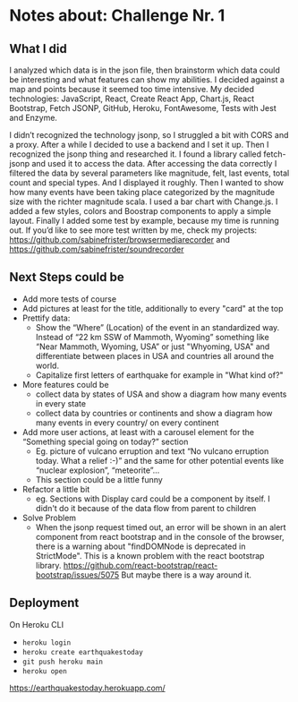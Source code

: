 # Notes about: Challenge Nr. 1

## What I did
I analyzed which data is in the json file, then brainstorm which data could be interesting and what features can show my abilities. 
I decided against a map and points because it seemed too time intensive. 
My decided technologies: JavaScript, React, Create React App, Chart.js, React Bootstrap, Fetch JSONP, GitHub, Heroku, FontAwesome, Tests with Jest and Enzyme.

I didn’t recognized the technology jsonp, so I struggled a bit with CORS and a proxy. After a while I decided to use a backend and I set it up. Then I recognized the jsonp thing and researched it. I found a library called fetch-jsonp and used it to access the data.
After accessing the data correctly I filtered the data by several parameters like magnitude, felt, last events, total count and special types. And I displayed it roughly.
Then I wanted to show how many events have been taking place categorized by the magnitude size with the richter magnitude scala. I used a bar chart with Change.js.
I added a few styles, colors and Boostrap components to apply a simple layout.
Finally I added some test by example, because my time is running out. If you’d like to see more test written by me, check my projects: https://github.com/sabinefrister/browsermediarecorder and https://github.com/sabinefrister/soundrecorder 

## Next Steps could be
- Add more tests of course
- Add pictures at least for the title, additionally to every "card" at the top
- Prettify data: 
    - Show the “Where” (Location) of the event in an standardized way. Instead of “22 km SSW of Mammoth, Wyoming” something like “Near Mammoth, Wyoming, USA” or just "Whyoming, USA" and differentiate between places in USA and countries all around the world.
    - Capitalize first letters of earthquake for example in "What kind of?"
- More features could be
    - collect data by states of USA and show a diagram how many events in every state
    - collect data by countries or continents and show a diagram how many events in every country/ on every continent
- Add more user actions, at least with a carousel element for the “Something special going on today?” section
    - Eg. picture of vulcano erruption and text “No vulcano erruption today. What a relief :-)” and the same for other potential events like “nuclear explosion”, “meteorite”… 
    - This section could be a little funny
- Refactor a little bit
    - eg. Sections with Display card could be a component by itself. I didn't do it because of the data flow from parent to children
- Solve Problem
    - When the jsonp request timed out, an error will be shown in an alert component from react bootstrap and in the console of the browser, there is a warning about "findDOMNode is deprecated in StrictMode". This is a known problem with the react bootstrap library. https://github.com/react-bootstrap/react-bootstrap/issues/5075 But maybe there is a way around it.

## Deployment
On Heroku CLI
- ```heroku login```
- ```heroku create earthquakestoday```
- ```git push heroku main```
- ```heroku open```

https://earthquakestoday.herokuapp.com/
